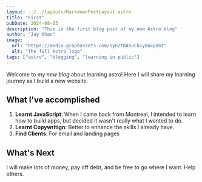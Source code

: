 ```yaml
---
layout: ../../layouts/MarkdownPostLayout.astro
title: "First"
pubDate: 2024-08-03
description: "This is the first blog post of my new Astro blog"
author: "Jay Khan"
image:
  url: "https://media.graphassets.com/syGZtRASuCkcyB4cp8Gt"
  alt: "The full Astro logo"
tags: ["astro", "blogging", "learning in public"]
---
```


Welcome to my _new blog_ about learning astro! Here I will share my learning journey as I build a new website.

## What I've accomplished

1. **Learnt JavaScript**: When I came back from Montreal, I intended to learn how to build apps, but decided it wasn't really what I wanted to do.
2. **Learnt Copywritign**: Better to enhance the skills I already have.
3. **Find Clients**: For email and landing pages

## What's Next

I will make lots of money, pay off debt, and be free to go where I want. Help others.

